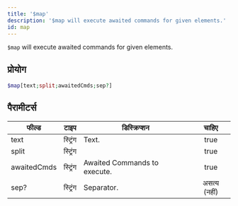 ```yaml
---
title: '$map'
description: '$map will execute awaited commands for given elements.'
id: map
---
```


`$map` will execute awaited commands for given elements.

## प्रोयोग

```php
$map[text;split;awaitedCmds;sep?]
```

## पैरामीटर्स

| फील्ड       | टाइप     | डिस्क्रिप्शन                 |    चाहिए     |
| ----------- | -------- | ---------------------------- |:------------:|
| text        | स्ट्रिंग | Text.                        |     true     |
| split       | स्ट्रिंग |                              |     true     |
| awaitedCmds | स्ट्रिंग | Awaited Commands to execute. |     true     |
| sep?        | स्ट्रिंग | Separator.                   | असत्य (नहीं) |